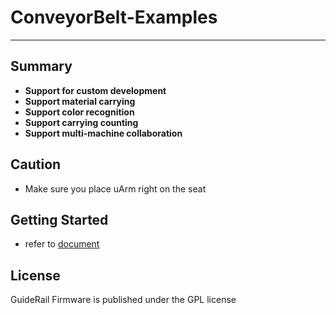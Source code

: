 # **ConveyorBelt-Examples**

----------
## Summary
* **Support for custom development**
* **Support material carrying**
* **Support color recognition**
* **Support carrying counting**
* **Support multi-machine collaboration**
## Caution
* Make sure you place uArm right on the seat

## Getting Started

- refer to [document](doc/)

## License
GuideRail Firmware is published under the GPL license